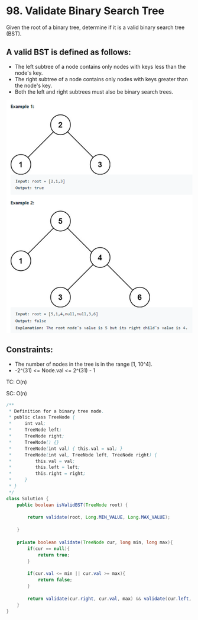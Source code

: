 # 98. Validate Binary Search Tree

Given the root of a binary tree, determine if it is a valid binary search tree (BST).

## A valid BST is defined as follows:
+ The left subtree of a node contains only nodes with keys less than the node's key.
+ The right subtree of a node contains only nodes with keys greater than the node's key.
+ Both the left and right subtrees must also be binary search trees.

![98](images/98-Validate-Binary-Search-Tree.png)

## Constraints:
+ The number of nodes in the tree is in the range [1, 10^4].
+ -2^(31) <= Node.val <= 2^(31) - 1

TC: O(n)

SC: O(n)

```java
/**
 * Definition for a binary tree node.
 * public class TreeNode {
 *     int val;
 *     TreeNode left;
 *     TreeNode right;
 *     TreeNode() {}
 *     TreeNode(int val) { this.val = val; }
 *     TreeNode(int val, TreeNode left, TreeNode right) {
 *         this.val = val;
 *         this.left = left;
 *         this.right = right;
 *     }
 * }
 */
class Solution {
    public boolean isValidBST(TreeNode root) {
        
        return validate(root, Long.MIN_VALUE, Long.MAX_VALUE);
                                        
    }
    
    private boolean validate(TreeNode cur, long min, long max){
        if(cur == null){
            return true;
        }
        
        if(cur.val <= min || cur.val >= max){
            return false;
        }
        
        return validate(cur.right, cur.val, max) && validate(cur.left, min, cur.val);
    }
}
```

